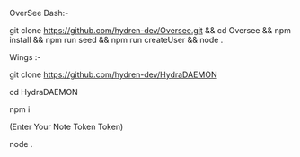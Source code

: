 OverSee Dash:-

  git clone https://github.com/hydren-dev/Oversee.git && cd Oversee && npm install && npm run seed && npm run createUser && node .



Wings :-

 git clone https://github.com/hydren-dev/HydraDAEMON
 
 cd HydraDAEMON
 
 npm i

 (Enter Your Note Token Token)

 node .
